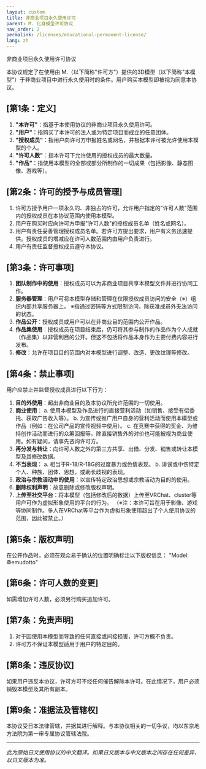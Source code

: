 ```yaml
---
layout: custom
title: 非商业项目永久使用许可
parent: M. 化身模型许可协议
nav_order: 2
permalink: /licenses/educational-permanent-license/
lang: zh
---
```


非商业项目永久使用许可协议

本协议规定了在使用由 M.（以下简称"许可方"）提供的3D模型（以下简称"本模型"）于非商业项目中进行永久使用时的条件。用户购买本模型即被视为同意本协议。

## [第1条：定义]
1.  **"本许可"**：指基于本使用协议的非商业项目永久使用许可。
2.  **"用户"**：指购买了本许可的法人或为特定项目而成立的任意团体。
3.  **"授权成员"**：指用户向许可方申报姓名或网名，并根据本许可被允许使用本模型的个人。
4.  **"许可人数"**：指本许可下允许使用的授权成员的最大数量。
5.  **"作品"**：指使用本模型的全部或部分所制作的一切成果（包括影像、静态图像、游戏等）。

## [第2条：许可的授予与成员管理]
1.  许可方授予用户一项永久的、非独占的许可，允许用户指定的"许可人数"范围内的授权成员在本协议范围内使用本模型。
2.  用户在购买时应向许可方申报"许可人数"的授权成员名单（姓名或网名）。
3.  用户有责任妥善管理授权成员名单。若许可方提出要求，用户有义务迅速提供。授权成员的增减应在许可人数范围内由用户负责进行。
4.  用户有责任监督授权成员遵守本协议。

## [第3条：许可事项]
1.  **团队制作中的使用**：授权成员可以为非商业项目共享本模型文件并进行协同工作。
2.  **服务器管理**：用户可将本模型存储和管理在仅限授权成员访问的安全（※）组织内部共享服务器上。
    ※指通过密码等方式限制访问，除获准成员外无法访问的状态。
3.  **作品公开**：授权成员或用户可以在非商业目的范围内公开作品。
4.  **作品集使用**：授权成员在项目结束后，仍可将其参与制作的作品作为个人成就（作品集）以非营利目的公开。但这不包括将作品本身作为主要付费内容进行发布。
5.  **修改**：允许在项目目的范围内对本模型进行调整、改造、更改纹理等修改。

## [第4条：禁止事项]
用户应禁止并监督授权成员进行以下行为：
1.  **目的外使用**：超出非商业目的及本协议所允许范围的一切使用。
2.  **商业使用**：
    a. 使用本模型及作品进行的直接营利活动（如销售、接受有偿委托、获取广告收入等）。
    b. 为宣传或推广用户自身的营利活动而使用本模型或作品（例如：在公司产品的宣传视频中使用）。
    c. 在竞赛中获得的奖金、为维持创作活动而进行的众筹回报等，除直接销售外的对价也可能被视为商业使用。如有疑问，请事先咨询许可方。
3.  **再分发与转让**：向许可人数之外的第三方共享、出借、分发、销售或转让本模型及其修改数据。
4.  **不当表现**：
    a. 相当于R-18/R-18G的过度暴力或色情表现。
    b. 诽谤或中伤特定个人、种族、团体、思想，或助长歧视的表现。
5.  **政治与宗教活动中的使用**：以宣传特定政治思想或宗教活动为目的的使用。
6.  **删除权利声明**：故意删除或修改版权声明。
7.  **上传至社交平台**：将本模型（包括修改后的数据）上传至VRChat、cluster等用户可作为虚拟形象使用的平台的行为。
    （※注：本许可旨在用于影像、游戏等协同制作。多人在VRChat等平台作为虚拟形象使用超出了个人使用协议的范围，因此被禁止。）

## [第5条：版权声明]
在公开作品时，必须在观众易于确认的位置明确标注以下版权信息：
"Model: ©emudotto"

## [第6条：许可人数的变更]
如需增加许可人数，必须另行购买追加许可。

## [第7条：免责声明]
1.  对于因使用本模型而导致的任何直接或间接损害，许可方概不负责。
2.  许可方不保证本模型适用于用户的特定目的。

## [第8条：违反协议]
如果用户违反本协议，许可方可不经任何催告解除本许可。在此情况下，用户必须销毁本模型及其所有副本。

## [第9条：准据法及管辖权]
本协议受日本法律管辖，并据其进行解释。与本协议相关的一切争议，均以东京地方法院为第一审专属协议管辖法院。

---
*此为原始日文使用协议的中文翻译。如果日文版本与中文版本之间存在任何差异，以日文版本为准。* 